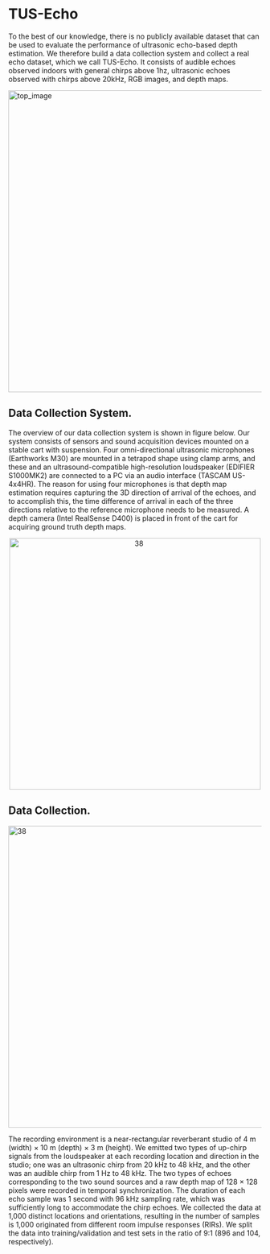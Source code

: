# TUS-Echo

To the best of our knowledge, there is no publicly available dataset that can be used to evaluate the performance of ultrasonic echo-based depth estimation. We therefore build a data collection system and collect a real echo dataset, which we call TUS-Echo. It consists of audible echoes observed indoors with general chirps above 1hz, ultrasonic echoes observed with chirps above 20kHz, RGB images, and depth maps.

<img width="600" alt="top_image" src="https://github.com/user-attachments/assets/51df21b2-17f8-4e3f-b33c-07d3e5a6a038">

## Data Collection System.
The overview of our data collection system is shown in figure below.
Our system consists of sensors and
sound acquisition devices mounted on a stable cart with suspension.
Four omni-directional ultrasonic microphones (Earthworks M30)
are mounted in a tetrapod shape using clamp arms, and these and
an ultrasound-compatible high-resolution loudspeaker (EDIFIER
S1000MK2) are connected to a PC via an audio interface (TASCAM US-4x4HR). The reason for using four microphones is that
depth map estimation requires capturing the 3D direction of arrival
of the echoes, and to accomplish this, the time difference of arrival
in each of the three directions relative to the reference microphone
needs to be measured. A depth camera (Intel RealSense D400) is
placed in front of the cart for acquiring ground truth depth maps.

<center><img width="500" alt="38" src="https://github.com/user-attachments/assets/910236b3-f9e9-4f2d-869f-1489e1d7ac5f"></center>

## Data Collection.

<img width="600" alt="38" src="https://github.com/user-attachments/assets/75133682-3a75-4671-a62d-e25ebde2c2c5">

The recording environment is a near-rectangular
reverberant studio of 4 m (width) × 10 m (depth) × 3 m (height). We
emitted two types of up-chirp signals from the loudspeaker at each
recording location and direction in the studio; one was an ultrasonic
chirp from 20 kHz to 48 kHz, and the other was an audible chirp
from 1 Hz to 48 kHz. The two types of echoes corresponding to
the two sound sources and a raw depth map of 128 × 128 pixels
were recorded in temporal synchronization. The duration of each
echo sample was 1 second with 96 kHz sampling rate, which was
sufficiently long to accommodate the chirp echoes. We collected
the data at 1,000 distinct locations and orientations, resulting in the
number of samples is 1,000 originated from different room impulse
responses (RIRs). We split the data into training/validation and test
sets in the ratio of 9:1 (896 and 104, respectively).

